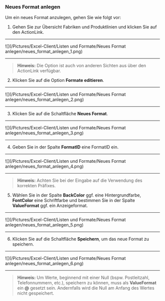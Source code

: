 ### Neues Format anlegen  

Um ein neues Format anzulegen, gehen Sie wie folgt vor:  

1) Gehen Sie zur Übersicht Fabriken und Produktlinien und klicken Sie auf den ActionLink.  

---
![](/Pictures/Excel-Client/Listen und Formate/Neues Format anlegen/neues_format_anlegen_1.png) 

---

> **Hinweis:** Die Option ist auch von anderen Sichten aus über den ActionLink verfügbar.

2) Klicken Sie auf die Option **Formate editieren**.  

---
![](/Pictures/Excel-Client/Listen und Formate/Neues Format anlegen/neues_format_anlegen_2.png)

---

3) Klicken Sie auf die Schaltfläche **Neues Format**.  
 
---
![](/Pictures/Excel-Client/Listen und Formate/Neues Format anlegen/neues_format_anlegen_3.png)

---

4) Geben Sie in der Spalte **FormatID** eine FormatID ein.  

---
![](/Pictures/Excel-Client/Listen und Formate/Neues Format anlegen/neues_format_anlegen_4.png)

---

> **Hinweis:** Achten Sie bei der Eingabe auf die Verwendung des korrekten Präfixes.  

5) Wählen Sie in der Spalte **BackColor** ggf. eine Hintergrundfarbe, **FontColor** eine Schriftfarbe und bestimmen Sie in der Spalte **ValueFormat** ggf. ein Anzeigeformat.

---
![](/Pictures/Excel-Client/Listen und Formate/Neues Format anlegen/neues_format_anlegen_5.png)

---

6) Klicken Sie auf die Schaltfläche **Speichern**, um das neue Format zu speichern.  

---
![](/Pictures/Excel-Client/Listen und Formate/Neues Format anlegen/neues_format_anlegen_6.png)

---

> **Hinweis:** Um Werte, beginnend mit einer Null (bspw. Postleitzahl, Telefonnummern, etc.), speichern zu können, muss als **ValueFormat** ein **@** gesetzt sein. Andernfalls wird die Null am Anfang des Wertes nicht gespeichert.

